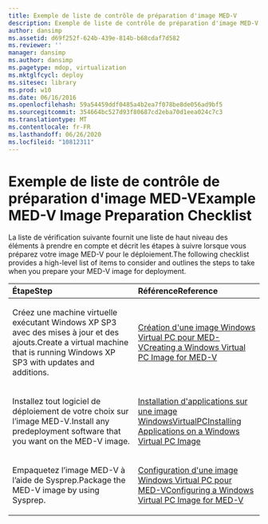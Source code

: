 ```yaml
---
title: Exemple de liste de contrôle de préparation d'image MED-V
description: Exemple de liste de contrôle de préparation d'image MED-V
author: dansimp
ms.assetid: d69f252f-624b-439e-814b-b68cdaf7d582
ms.reviewer: ''
manager: dansimp
ms.author: dansimp
ms.pagetype: mdop, virtualization
ms.mktglfcycl: deploy
ms.sitesec: library
ms.prod: w10
ms.date: 06/16/2016
ms.openlocfilehash: 59a54459ddf0485a4b2ea7f078be8de056ad9bf5
ms.sourcegitcommit: 354664bc527d93f80687cd2eba70d1eea024c7c3
ms.translationtype: MT
ms.contentlocale: fr-FR
ms.lasthandoff: 06/26/2020
ms.locfileid: "10812311"
---
```

# <span data-ttu-id="71bee-103">Exemple de liste de contrôle de préparation d'image MED-V</span><span class="sxs-lookup"><span data-stu-id="71bee-103">Example MED-V Image Preparation Checklist</span></span>


<span data-ttu-id="71bee-104">La liste de vérification suivante fournit une liste de haut niveau des éléments à prendre en compte et décrit les étapes à suivre lorsque vous préparez votre image MED-V pour le déploiement.</span><span class="sxs-lookup"><span data-stu-id="71bee-104">The following checklist provides a high-level list of items to consider and outlines the steps to take when you prepare your MED-V image for deployment.</span></span>

<table>
<colgroup>
<col width="50%" />
<col width="50%" />
</colgroup>
<thead>
<tr class="header">
<th align="left"><span data-ttu-id="71bee-105">Étape</span><span class="sxs-lookup"><span data-stu-id="71bee-105">Step</span></span></th>
<th align="left"><span data-ttu-id="71bee-106">Référence</span><span class="sxs-lookup"><span data-stu-id="71bee-106">Reference</span></span></th>
</tr>
</thead>
<tbody>
<tr class="odd">
<td align="left"><p><span data-ttu-id="71bee-107">Créez une machine virtuelle exécutant Windows XP SP3 avec des mises à jour et des ajouts.</span><span class="sxs-lookup"><span data-stu-id="71bee-107">Create a virtual machine that is running Windows XP SP3 with updates and additions.</span></span></p></td>
<td align="left"><p><a href="creating-a-windows-virtual-pc-image-for-med-v.md" data-raw-source="[Creating a Windows Virtual PC Image for MED-V](creating-a-windows-virtual-pc-image-for-med-v.md)"><span data-ttu-id="71bee-108">Création d'une image Windows Virtual PC pour MED-V</span><span class="sxs-lookup"><span data-stu-id="71bee-108">Creating a Windows Virtual PC Image for MED-V</span></span></a></p></td>
</tr>
<tr class="even">
<td align="left"><p><span data-ttu-id="71bee-109">Installez tout logiciel de déploiement de votre choix sur l’image MED-V.</span><span class="sxs-lookup"><span data-stu-id="71bee-109">Install any predeployment software that you want on the MED-V image.</span></span></p></td>
<td align="left"><p><a href="installing-applications-on-a-windows-virtual-pc-image.md" data-raw-source="[Installing Applications on a Windows Virtual PC Image](installing-applications-on-a-windows-virtual-pc-image.md)"><span data-ttu-id="71bee-110">Installation d'applications sur une image WindowsVirtualPC</span><span class="sxs-lookup"><span data-stu-id="71bee-110">Installing Applications on a Windows Virtual PC Image</span></span></a></p></td>
</tr>
<tr class="odd">
<td align="left"><p><span data-ttu-id="71bee-111">Empaquetez l’image MED-V à l’aide de Sysprep.</span><span class="sxs-lookup"><span data-stu-id="71bee-111">Package the MED-V image by using Sysprep.</span></span></p></td>
<td align="left"><p><a href="configuring-a-windows-virtual-pc-image-for-med-v.md" data-raw-source="[Configuring a Windows Virtual PC Image for MED-V](configuring-a-windows-virtual-pc-image-for-med-v.md)"><span data-ttu-id="71bee-112">Configuration d'une image Windows Virtual PC pour MED-V</span><span class="sxs-lookup"><span data-stu-id="71bee-112">Configuring a Windows Virtual PC Image for MED-V</span></span></a></p></td>
</tr>
</tbody>
</table>

 

 

 





